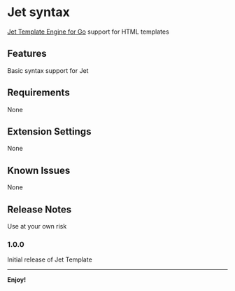 # Jet syntax

[Jet Template Engine for Go](https://github.com/CloudyKit/jet) support for HTML templates

## Features

Basic syntax support for Jet

## Requirements

None

## Extension Settings

None

## Known Issues

None

## Release Notes

Use at your own risk

### 1.0.0

Initial release of Jet Template

-----------------------------------------------------------------------------------------------------------

**Enjoy!**